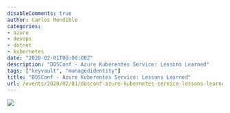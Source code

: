 ```yaml
---
disableComments: true
author: Carlos Mendible
categories:
- azure
- devops
- dotnet
- kubernetes
date: "2020-02-01T00:00:00Z"
description: "DOSConf - Azure Kuberentes Service: Lessons Learned"
tags: ["keyvault", "managedidentity"]
title: "DOSConf - Azure Kuberentes Service: Lessons Learned"
url: /events/2020/02/01/dosconf-azure-kubernetes-service-lessons-learned/
---
```


![](/assets/img/events/2020-02-dosconf-secrets.jfif)